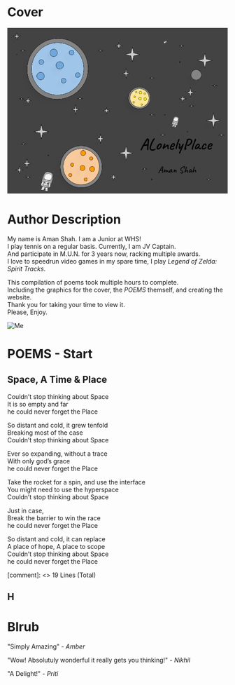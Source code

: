 # Cover
![Cover](Cover.jpg)
# Author Description 
My name is Aman Shah. I am a Junior at WHS!  
I play tennis on a regular basis. Currently, I am JV Captain.   
And participate in M.U.N. for 3 years now, racking multiple awards.  
I love to speedrun video games in my spare time, I play _Legend of Zelda: Spirit Tracks_.  
  
This compilation of poems took multiple hours to complete.  
Including the graphics for the cover, the _POEMS_ themself, and creating the website.  
Thank you for taking your time to view it.  
Please, Enjoy.

![Me](ortrait.jpeg)
# POEMS - Start
## Space, A Time & Place

Couldn’t stop thinking about Space  
It is so empty and far  
he could never forget the Place  
  
So distant and cold, it grew tenfold  
Breaking most of the case  
Couldn’t stop thinking about Space  
  
Ever so expanding, without a trace  
With only god’s grace  
he could never forget the Place  
  
Take the rocket for a spin, and use the interface  
You might need to use the hyperspace  
Couldn’t stop thinking about Space  
  
Just in case,  
Break the barrier to win the race  
he could never forget the Place  
  
So distant and cold, it can replace  
A place of hope, A place to scope  
Couldn’t stop thinking about Space  
he could never forget the Place  

[comment]: <> 19 Lines (Total)
## H

# Blrub
"Simply Amazing" - _Amber_  
  
"Wow! Absolutuly wonderful it really gets you thinking!" - _Nikhil_  
  
"A Delight!" - _Priti_  
